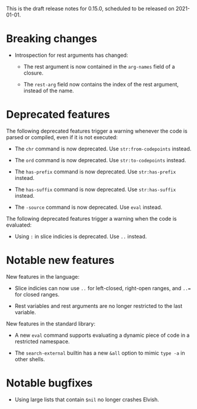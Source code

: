 This is the draft release notes for 0.15.0, scheduled to be released on
2021-01-01.

# Breaking changes

-   Introspection for rest arguments has changed:

    -   The rest argument is now contained in the `arg-names` field of a
        closure.

    -   The `rest-arg` field now contains the index of the rest argument,
        instead of the name.

# Deprecated features

The following deprecated features trigger a warning whenever the code is parsed
or compiled, even if it is not executed:

-   The `chr` command is now deprecated. Use `str:from-codepoints` instead.

-   The `ord` command is now deprecated. Use `str:to-codepoints` instead.

-   The `has-prefix` command is now deprecated. Use `str:has-prefix` instead.

-   The `has-suffix` command is now deprecated. Use `str:has-suffix` instead.

-   The `-source` command is now deprecated. Use `eval` instead.

The following deprecated features trigger a warning when the code is evaluated:

-   Using `:` in slice indicies is deprecated. Use `..` instead.

# Notable new features

New features in the language:

-   Slice indicies can now use `..` for left-closed, right-open ranges, and
    `..=` for closed ranges.

-   Rest variables and rest arguments are no longer restricted to the last
    variable.

New features in the standard library:

-   A new `eval` command supports evaluating a dynamic piece of code in a
    restricted namespace.

-   The `search-external` builtin has a new `&all` option to mimic `type -a` in
    other shells.

# Notable bugfixes

-   Using large lists that contain `$nil` no longer crashes Elvish.

